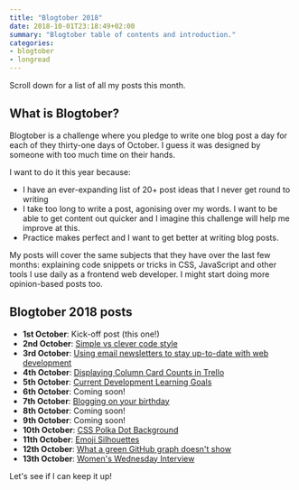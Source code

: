 ```yaml
---
title: "Blogtober 2018"
date: 2018-10-01T23:18:49+02:00
summary: "Blogtober table of contents and introduction."
categories:
- blogtober
- longread
---
```


Scroll down for a list of all my posts this month.

## What is Blogtober?

Blogtober is a challenge where you pledge to write one blog post a day for each of they thirty-one days of October. I guess it was designed by someone with too much time on their hands.

I want to do it this year because:

- I have an ever-expanding list of 20+ post ideas that I never get round to writing
- I take too long to write a post, agonising over my words. I want to be able to get content out quicker and I imagine this challenge will help me improve at this.
- Practice makes perfect and I want to get better at writing blog posts.

My posts will cover the same subjects that they have over the last few months: explaining code snippets or tricks in CSS, JavaScript and other tools I use daily as a frontend web developer. I might start doing more opinion-based posts too.

## Blogtober 2018 posts

- **1st October**: Kick-off post (this one!)
- **2nd October**: [Simple vs clever code style](/blog/2018-10-02-simple-vs-clever-code-style)
- **3rd October**: [Using email newsletters to stay up-to-date with web development](/blog/2018-10-03-using-email-newsletters-to-stay-up-to-date-with-web-development/)
- **4th October**: [Displaying Column Card Counts in Trello](/blog/2018-10-04-displaying-column-card-counts-in-trello/)
- **5th October**: [Current Development Learning Goals](/blog/2018-10-05-current-development-learning-goals/)
- **6th October**: Coming soon!
- **7th October**: [Blogging on your birthday](/blog/2018-10-07-blogging-on-your-birthday/)
- **8th October**: Coming soon!
- **9th October**: Coming soon!
- **10th October**: [CSS Polka Dot Background](/blog/2018-10-10-css-polka-dot-background/)
- **11th October**: [Emoji Silhouettes](/blog/2018-10-11-emoji-silhouettes/)
- **12th October**: [What a green GitHub graph doesn't show](blog/2018-10-12-what-a-green-github-graph-doesnt-show/)
- **13th October**: [Women's Wednesday Interview](blog/2018-10-13-womens-wednesday-interview/)

Let's see if I can keep it up!
